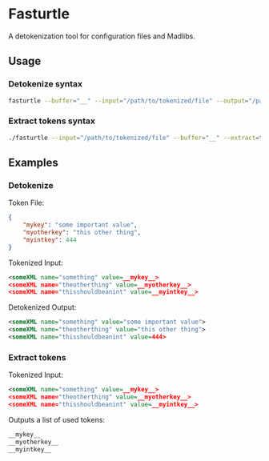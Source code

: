 # Fasturtle

A detokenization tool for configuration files and Madlibs.

## Usage

### Detokenize syntax
```bash
fasturtle --buffer="__" --input="/path/to/tokenized/file" --output="/path/to/save/output" --tokens="/path/to/json/keyvals"
```


### Extract tokens syntax

```bash
./fasturtle --input="/path/to/tokenized/file" --buffer="__" --extract=true
```

## Examples

### Detokenize
Token File:

```json
{
    "mykey": "some important value",
    "myotherkey": "this other thing",
    "myintkey": 444
}
```

Tokenized Input:

```xml
<someXML name="something" value=__mykey__>
<someXML name="theotherthing" value=__myotherkey__>
<someXML name="thisshouldbeanint" value=__myintkey__>
```

Detokenized Output:

```xml
<someXML name="something" value="some important value">
<someXML name="theotherthing" value="this other thing">
<someXML name="thisshouldbeanint" value=444>
```

### Extract tokens

Tokenized Input:

```xml
<someXML name="something" value=__mykey__>
<someXML name="theotherthing" value=__myotherkey__>
<someXML name="thisshouldbeanint" value=__myintkey__>
```

Outputs a list of used tokens:
```bash
__mykey__
__myotherkey__
__myintkey__
```